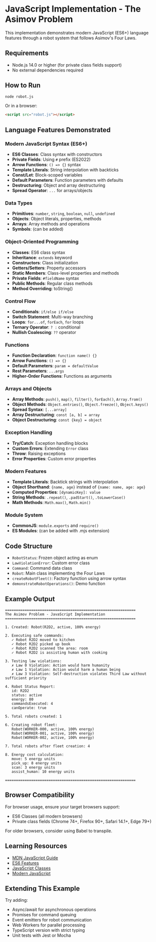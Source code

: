 # JavaScript Implementation - The Asimov Problem

This implementation demonstrates modern JavaScript (ES6+) language features through a robot system that follows Asimov's Four Laws.

## Requirements

- Node.js 14.0 or higher (for private class fields support)
- No external dependencies required

## How to Run

```bash
node robot.js
```

Or in a browser:
```html
<script src="robot.js"></script>
```

## Language Features Demonstrated

### Modern JavaScript Syntax (ES6+)
- **ES6 Classes**: Class syntax with constructors
- **Private Fields**: Using `#` prefix (ES2022)
- **Arrow Functions**: `() => {}` syntax
- **Template Literals**: String interpolation with backticks
- **Const/Let**: Block-scoped variables
- **Default Parameters**: Function parameters with defaults
- **Destructuring**: Object and array destructuring
- **Spread Operator**: `...` for arrays/objects

### Data Types
- **Primitives**: `number`, `string`, `boolean`, `null`, `undefined`
- **Objects**: Object literals, properties, methods
- **Arrays**: Array methods and operations
- **Symbols**: (can be added)

### Object-Oriented Programming
- **Classes**: ES6 class syntax
- **Inheritance**: `extends` keyword
- **Constructors**: Class initialization
- **Getters/Setters**: Property accessors
- **Static Members**: Class-level properties and methods
- **Private Fields**: `#fieldName` syntax
- **Public Methods**: Regular class methods
- **Method Overriding**: toString()

### Control Flow
- **Conditionals**: `if/else if/else`
- **Switch Statement**: Multi-way branching
- **Loops**: `for...of`, `forEach`, `for` loops
- **Ternary Operator**: `? :` conditional
- **Nullish Coalescing**: `??` operator

### Functions
- **Function Declaration**: `function name() {}`
- **Arrow Functions**: `() => {}`
- **Default Parameters**: `param = defaultValue`
- **Rest Parameters**: `...args`
- **Higher-Order Functions**: Functions as arguments

### Arrays and Objects
- **Array Methods**: `push()`, `map()`, `filter()`, `forEach()`, `Array.from()`
- **Object Methods**: `Object.entries()`, `Object.freeze()`, `Object.keys()`
- **Spread Syntax**: `[...array]`
- **Array Destructuring**: `const [a, b] = array`
- **Object Destructuring**: `const {key} = object`

### Exception Handling
- **Try/Catch**: Exception handling blocks
- **Custom Errors**: Extending `Error` class
- **Throw**: Raising exceptions
- **Error Properties**: Custom error properties

### Modern Features
- **Template Literals**: Backtick strings with interpolation
- **Object Shorthand**: `{name, age}` instead of `{name: name, age: age}`
- **Computed Properties**: `[dynamicKey]: value`
- **String Methods**: `.repeat()`, `.padStart()`, `.toLowerCase()`
- **Math Methods**: `Math.max()`, `Math.min()`

### Module System
- **CommonJS**: `module.exports` and `require()`
- **ES Modules**: (can be added with .mjs extension)

## Code Structure

- `RobotStatus`: Frozen object acting as enum
- `LawViolationError`: Custom error class
- `Command`: Command data class
- `Robot`: Main class implementing the Four Laws
- `createRobotFleet()`: Factory function using arrow syntax
- `demonstrateRobotOperations()`: Demo function

## Example Output

```
============================================================
The Asimov Problem - JavaScript Implementation
============================================================

1. Created: Robot(R2D2, active, 100% energy)

2. Executing safe commands:
   ✓ Robot R2D2 moved to kitchen
   ✓ Robot R2D2 picked up book
   ✓ Robot R2D2 scanned the area: room
   ✓ Robot R2D2 is assisting human with cooking

3. Testing law violations:
   ✗ Law 0 Violation: Action would harm humanity
   ✗ Law 1 Violation: Action would harm a human being
   ✗ Law 3 Violation: Self-destruction violates Third Law without sufficient priority

4. Robot Status Report:
   id: R2D2
   status: active
   energy: 80
   commandsExecuted: 4
   canOperate: true

5. Total robots created: 1

6. Creating robot fleet:
   Robot(WORKER-000, active, 100% energy)
   Robot(WORKER-001, active, 100% energy)
   Robot(WORKER-002, active, 100% energy)

7. Total robots after fleet creation: 4

8. Energy cost calculation:
   move: 5 energy units
   pick_up: 8 energy units
   scan: 3 energy units
   assist_human: 10 energy units

============================================================
```

## Browser Compatibility

For browser usage, ensure your target browsers support:
- ES6 Classes (all modern browsers)
- Private class fields (Chrome 74+, Firefox 90+, Safari 14.1+, Edge 79+)

For older browsers, consider using Babel to transpile.

## Learning Resources

- [MDN JavaScript Guide](https://developer.mozilla.org/en-US/docs/Web/JavaScript/Guide)
- [ES6 Features](http://es6-features.org/)
- [JavaScript Classes](https://developer.mozilla.org/en-US/docs/Web/JavaScript/Reference/Classes)
- [Modern JavaScript](https://javascript.info/)

## Extending This Example

Try adding:
- Async/await for asynchronous operations
- Promises for command queuing
- Event emitters for robot communication
- Web Workers for parallel processing
- TypeScript version with strict typing
- Unit tests with Jest or Mocha
